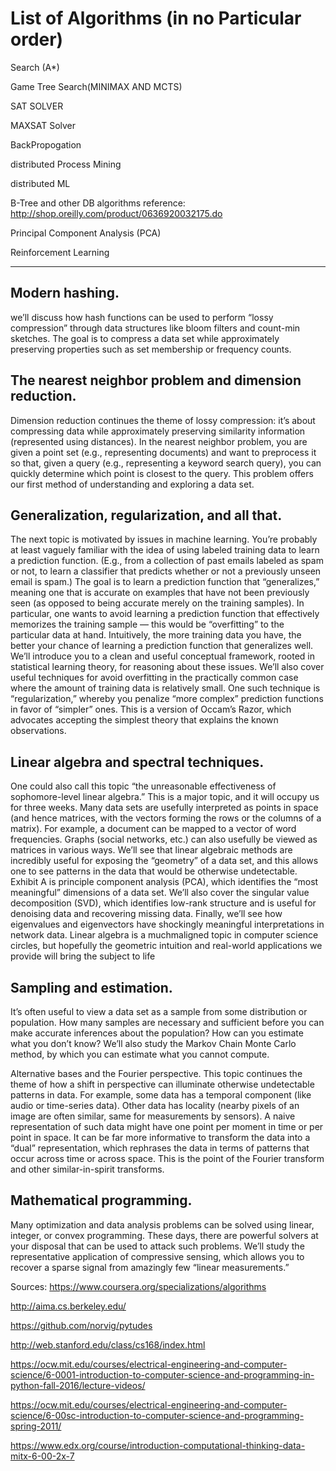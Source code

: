 # List of Algorithms (in no Particular order)


Search (A*)

Game Tree Search(MINIMAX AND MCTS)

SAT SOLVER

MAXSAT Solver

BackPropogation

distributed Process Mining

distributed ML

B-Tree and other DB algorithms
   reference: http://shop.oreilly.com/product/0636920032175.do

Principal Component Analysis (PCA)

Reinforcement Learning

----

## Modern hashing. 

we’ll discuss how hash functions can be used to perform “lossy compression” through
data structures like bloom filters and count-min sketches. The goal is to compress a
data set while approximately preserving properties such as set membership or frequency
counts.

## The nearest neighbor problem and dimension reduction. 

Dimension reduction continues the theme of lossy compression: it’s about compressing data while approximately
preserving similarity information (represented using distances). In the nearest neighbor problem, you are given a point set (e.g., representing documents) and want to preprocess it so that, given a query (e.g., representing a keyword search query), you can quickly determine which point is closest to the query. This problem offers our first
method of understanding and exploring a data set.

## Generalization, regularization, and all that. 

The next topic is motivated by issues in
machine learning. You’re probably at least vaguely familiar with the idea of using
labeled training data to learn a prediction function. (E.g., from a collection of past
emails labeled as spam or not, to learn a classifier that predicts whether or not a
previously unseen email is spam.) The goal is to learn a prediction function that
“generalizes,” meaning one that is accurate on examples that have not been previously
seen (as opposed to being accurate merely on the training samples). In particular, one wants to avoid learning a prediction function that effectively memorizes the training
sample — this would be “overfitting” to the particular data at hand.
Intuitively, the more training data you have, the better your chance of learning a
prediction function that generalizes well. We’ll introduce you to a clean and useful
conceptual framework, rooted in statistical learning theory, for reasoning about these
issues. We’ll also cover useful techniques for avoid overfitting in the practically common
case where the amount of training data is relatively small. One such technique is
“regularization,” whereby you penalize “more complex” prediction functions in favor
of “simpler” ones. This is a version of Occam’s Razor, which advocates accepting the
simplest theory that explains the known observations.


## Linear algebra and spectral techniques. 

One could also call this topic “the unreasonable effectiveness of
sophomore-level linear algebra.” This is a major topic, and it will
occupy us for three weeks. Many data sets are usefully interpreted as points in space
(and hence matrices, with the vectors forming the rows or the columns of a matrix).
For example, a document can be mapped to a vector of word frequencies. Graphs
(social networks, etc.) can also usefully be viewed as matrices in various ways. We’ll
see that linear algebraic methods are incredibly useful for exposing the “geometry”
of a data set, and this allows one to see patterns in the data that would be otherwise undetectable. 
Exhibit A is principle component analysis (PCA), which identifies
the “most meaningful” dimensions of a data set. We’ll also cover the singular value
decomposition (SVD), which identifies low-rank structure and is useful for denoising
data and recovering missing data. Finally, we’ll see how eigenvalues and eigenvectors
have shockingly meaningful interpretations in network data. Linear algebra is a muchmaligned topic in computer science circles, but hopefully the geometric intuition and
real-world applications we provide will bring the subject to life


## Sampling and estimation. 

It’s often useful to view a data set as a sample from some
distribution or population. How many samples are necessary and sufficient before you
can make accurate inferences about the population? How can you estimate what you
don’t know? We’ll also study the Markov Chain Monte Carlo method, by which you
can estimate what you cannot compute.

Alternative bases and the Fourier perspective. This topic continues the theme of how
a shift in perspective can illuminate otherwise undetectable patterns in data. For
example, some data has a temporal component (like audio or time-series data). Other
data has locality (nearby pixels of an image are often similar, same for measurements
by sensors). A naive representation of such data might have one point per moment
in time or per point in space. It can be far more informative to transform the data
into a “dual” representation, which rephrases the data in terms of patterns that occur
across time or across space. This is the point of the Fourier transform and other
similar-in-spirit transforms.

## Mathematical programming. 
Many optimization and data analysis problems can be solved using linear, 
integer, or convex programming. These days, there are powerful
solvers at your disposal that can be used to attack such problems. We’ll study the
representative application of compressive sensing, which allows you to recover a sparse
signal from amazingly few “linear measurements.”


Sources: 
https://www.coursera.org/specializations/algorithms

http://aima.cs.berkeley.edu/

https://github.com/norvig/pytudes

http://web.stanford.edu/class/cs168/index.html

https://ocw.mit.edu/courses/electrical-engineering-and-computer-science/6-0001-introduction-to-computer-science-and-programming-in-python-fall-2016/lecture-videos/

https://ocw.mit.edu/courses/electrical-engineering-and-computer-science/6-00sc-introduction-to-computer-science-and-programming-spring-2011/

https://www.edx.org/course/introduction-computational-thinking-data-mitx-6-00-2x-7
